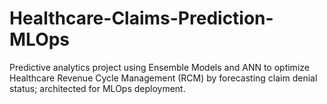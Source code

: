 # Healthcare-Claims-Prediction-MLOps
Predictive analytics project using Ensemble Models and ANN to optimize Healthcare Revenue Cycle Management (RCM) by forecasting claim denial status; architected for MLOps deployment.
